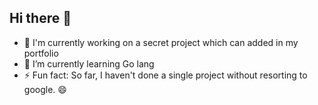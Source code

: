 ## Hi there 👋
- 🔭 I'm currently working on a secret project which can added in my portfolio
- 🌱 I’m currently learning Go lang
- ⚡ Fun fact: So far, I haven't done a single project without resorting to google. 😄
